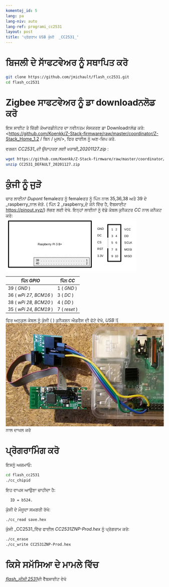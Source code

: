 ```yaml
---
komentoj_id: 5
lang: pa
lang-niv: auto
lang-ref: programi_cc2531
layout: post
title: 'ਪ੍ਰੋਗਰਾਮ USB ਕੁੰਜੀ  _CC2531_'
---
```


# ਬਿਜਲੀ ਦੇ ਸਾੱਫਟਵੇਅਰ ਨੂੰ ਸਥਾਪਿਤ ਕਰੋ

```bash
git clone https://github.com/jmichault/flash_cc2531.git
cd flash_cc2531
```
 
# Zigbee ਸਾਫਟਵੇਅਰ ਨੂੰ ਡਾ downloadਨਲੋਡ ਕਰੋ
ਇਸ ਸਾਈਟ ਤੇ ਜ਼ਿੱਗੀ ਕੋਆਰਡੀਨੇਟਰ ਦਾ ਨਵੀਨਤਮ ਸੰਸਕਰਣ ਡਾ Downloadਨਲੋਡ ਕਰੋ: <https://github.com/Koenkk/Z-Stack-firmware/raw/master/coordinator/Z-Stack_Home_1.2 / ਬਿਨ / ਮੂਲ/>, ਫਿਰ ਫਾਈਲ ਨੂੰ ਅਣ-ਜ਼ਿਪ ਕਰੋ.

ਵਰਜ਼ਨ _CC2531_ਦੀ ਉਦਾਹਰਣ ਲਈ ਖਰਾਬੀ_20201127.zip_ :

```bash
wget https://github.com/Koenkk/Z-Stack-firmware/raw/master/coordinator/Z-Stack_Home_1.2/bin/default/CC2531_DEFAULT_20201127.zip
unzip CC2531_DEFAULT_20201127.zip
```

# ਕੁੰਜੀ ਨੂੰ ਜੁੜੋ

ਚਾਰ ਲਾਈਨਾਂ _Dupont_ femaleਰਤ ਨੂੰ femaleਰਤ ਨੂੰ ਪਿੰਨ ਨਾਲ 35,36,38 ਅਤੇ 39 ਦੇ _raspberry_ਨਾਲ ਜੋੜੋ. ( ਪਿੰਨ 2 _raspberry_ਦੇ ਕੋਨੇ ਵਿੱਚ ਹੈ, ਵੈਬਸਾਈਟ <https://pinout.xyz/>)  ਲੱਭਣ ਲਈ ਵੇਖੋ.
ਇਨ੍ਹਾਂ ਲਾਈਨਾਂ ਨੂੰ ਵੱਡੇ ਕੇਬਲ ਕੁਨੈਕਟਰ _CC_ ਨਾਲ ਕਨੈਕਟ ਕਰੋ:  
![](/public/raspberry-cc.png "dispozicio _raspberry_ kaj _CC_") 

| ਪਿੰਨ _GPIO_          | ਪਿੰਨ _CC_  |
| ---------------------- | ------------ | 
| 39 ( _GND_ )           | 1 ( _GND_ )  |	
| 36 ( _wPi 27, BCM16_ ) | 3 ( _DC_ )   | 
| 38 ( _wPi 28, BCM20_ ) | 4 ( _DD_ )   | 
| 35 ( _wPi 24, BCM19_ ) | 7 ( _reset_ )| 

ਫਿਰ ਅਨੁਕੂਲ ਕੇਬਲ ਨੂੰ ਕੁੰਜੀ  ( ) ਕੁਨੈਕਸ਼ਨ ਐਡਰੈਸ ਦੀ ਫੋਟੋ ਵੇਖੋ,  _USB_  ![ ![ ](/public/Raspberry-CC2531.jpg " _raspberry_ kaj _CC_")  ਨਾਲ ਦਾਖਲ ਕਰੋ


# ਪ੍ਰੋਗਰਾਮਿੰਗ ਕਰੋ

ਇਸਨੂੰ ਅਜ਼ਮਾਓ:
```bash
cd flash_cc2531
./cc_chipid
```
ਇਹ ਵਾਪਸ ਆਉਣਾ ਚਾਹੀਦਾ ਹੈ:
```
  ID = b524.
```

ਕੁੰਜੀ ਦੇ ਮੌਜੂਦਾ ਸਮਗਰੀ ਰੱਖੋ:
```bash
./cc_read save.hex
```

ਕੁੰਜੀ _CC2531_ਵਿੱਚ ਫਾਈਲ _CC2531ZNP-Prod.hex_ ਨੂੰ ਪ੍ਰੋਗਰਾਮ ਕਰੋ:
```bash
./cc_erase
./cc_write CC2531ZNP-Prod.hex
```

# ਕਿਸੇ ਸਮੱਸਿਆ ਦੇ ਮਾਮਲੇ ਵਿੱਚ
 [  _flash_ਸੀਸੀ 2531_](https://jmichault.github.io/flash_cc2531-dok/)ਦੀ ਵੈੱਬਸਾਈਟ ਵੇਖੋ
